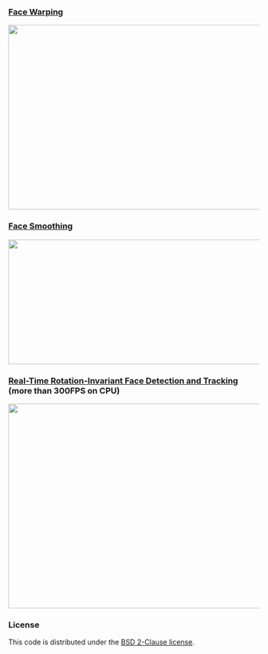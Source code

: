 ### [Face Warping](Warping/)

<img src='Warping/result/warping.png' width=800 height=370>

### [Face Smoothing](SmoothSkin/)

<img src='SmoothSkin/result/smooth.png' width=800 height=250>

### [Real-Time Rotation-Invariant Face Detection and Tracking](PCN/) (more than 300FPS on CPU)

<img src='PCN/result/demo.png' width=800 height=410>

### License

This code is distributed under the [BSD 2-Clause license](LICENSE).

